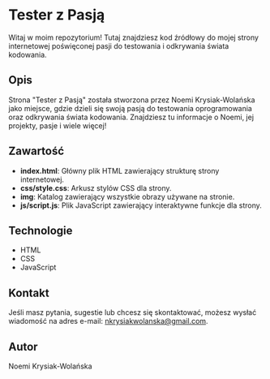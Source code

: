 # Tester z Pasją

Witaj w moim repozytorium! Tutaj znajdziesz kod źródłowy do mojej strony internetowej poświęconej pasji do testowania i odkrywania świata kodowania.

## Opis

Strona "Tester z Pasją" została stworzona przez Noemi Krysiak-Wolańska jako miejsce, gdzie dzieli się swoją pasją do testowania oprogramowania oraz odkrywania świata kodowania. Znajdziesz tu informacje o Noemi, jej projekty, pasje i wiele więcej!

## Zawartość

- **index.html**: Główny plik HTML zawierający strukturę strony internetowej.
- **css/style.css**: Arkusz stylów CSS dla strony.
- **img**: Katalog zawierający wszystkie obrazy używane na stronie.
- **js/script.js**: Plik JavaScript zawierający interaktywne funkcje dla strony.

## Technologie

- HTML
- CSS
- JavaScript

## Kontakt

Jeśli masz pytania, sugestie lub chcesz się skontaktować, możesz wysłać wiadomość na adres e-mail: nkrysiakwolanska@gmail.com.

## Autor

Noemi Krysiak-Wolańska
